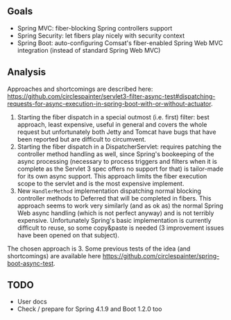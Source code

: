 Goals
-----

- Spring MVC: fiber-blocking Spring controllers support
- Spring Security: let fibers play nicely with security context
- Spring Boot: auto-configuring Comsat's fiber-enabled Spring Web MVC integration (instead of standard Spring Web MVC)

Analysis
--------

Approaches and shortcomings are described here:
https://github.com/circlespainter/servlet3-filter-async-test#dispatching-requests-for-async-execution-in-spring-boot-with-or-without-actuator.

1. Starting the fiber dispatch in a special outmost (i.e. first) filter: best approach, least expensive, useful in general and covers the whole request but
   unfortunately both Jetty and Tomcat have bugs that have been reported but are difficult to circumvent.
2. Starting the fiber dispatch in a DispatcherServlet: requires patching the controller method handling as well, since Spring's bookeeping of the async
   processing (necessary to process triggers and filters when it is complete as the Servlet 3 spec offers no support for that) is tailor-made for its own
   async support. This approach limits the fiber execution scope to the servlet and is the most expensive implement.
3. New `HandlerMethod` implementation dispatching normal blocking controller methods to Deferred that will be completed in fibers. This approach seems to
   work very similarly (and as ok as) the normal Spring Web async handling (which is not perfect anyway) and is not terribly expensive. Unfortunately
   Spring's basic implementation is currently difficult to reuse, so some copy&paste is needed (3 improvement issues have been opened on that subject).

The chosen approach is 3. Some previous tests of the idea (and shortcomings) are available here https://github.com/circlespainter/spring-boot-async-test.

TODO
----

- User docs
- Check / prepare for Spring 4.1.9 and Boot 1.2.0 too